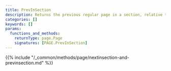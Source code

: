```yaml
---
title: PrevInSection
description: Returns the previous regular page in a section, relative to the given page.
categories: []
keywords: []
params:
  functions_and_methods:
    returnType: page.Page
    signatures: [PAGE.PrevInSection]
---
```


{{% include "/_common/methods/page/nextinsection-and-previnsection.md" %}}
